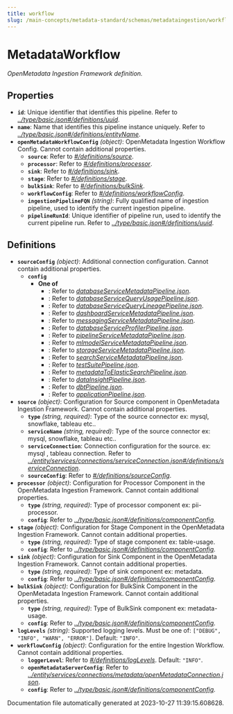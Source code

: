 ```yaml
---
title: workflow
slug: /main-concepts/metadata-standard/schemas/metadataingestion/workflow
---
```


# MetadataWorkflow

*OpenMetadata Ingestion Framework definition.*

## Properties

- **`id`**: Unique identifier that identifies this pipeline. Refer to *[../type/basic.json#/definitions/uuid](#/type/basic.json#/definitions/uuid)*.
- **`name`**: Name that identifies this pipeline instance uniquely. Refer to *[../type/basic.json#/definitions/entityName](#/type/basic.json#/definitions/entityName)*.
- **`openMetadataWorkflowConfig`** *(object)*: OpenMetadata Ingestion Workflow Config. Cannot contain additional properties.
  - **`source`**: Refer to *[#/definitions/source](#definitions/source)*.
  - **`processor`**: Refer to *[#/definitions/processor](#definitions/processor)*.
  - **`sink`**: Refer to *[#/definitions/sink](#definitions/sink)*.
  - **`stage`**: Refer to *[#/definitions/stage](#definitions/stage)*.
  - **`bulkSink`**: Refer to *[#/definitions/bulkSink](#definitions/bulkSink)*.
  - **`workflowConfig`**: Refer to *[#/definitions/workflowConfig](#definitions/workflowConfig)*.
  - **`ingestionPipelineFQN`** *(string)*: Fully qualified name of ingestion pipeline, used to identify the current ingestion pipeline.
  - **`pipelineRunId`**: Unique identifier of pipeline run, used to identify the current pipeline run. Refer to *[../type/basic.json#/definitions/uuid](#/type/basic.json#/definitions/uuid)*.
## Definitions

- <a id="definitions/sourceConfig"></a>**`sourceConfig`** *(object)*: Additional connection configuration. Cannot contain additional properties.
  - **`config`**
    - **One of**
      - : Refer to *[databaseServiceMetadataPipeline.json](#tabaseServiceMetadataPipeline.json)*.
      - : Refer to *[databaseServiceQueryUsagePipeline.json](#tabaseServiceQueryUsagePipeline.json)*.
      - : Refer to *[databaseServiceQueryLineagePipeline.json](#tabaseServiceQueryLineagePipeline.json)*.
      - : Refer to *[dashboardServiceMetadataPipeline.json](#shboardServiceMetadataPipeline.json)*.
      - : Refer to *[messagingServiceMetadataPipeline.json](#ssagingServiceMetadataPipeline.json)*.
      - : Refer to *[databaseServiceProfilerPipeline.json](#tabaseServiceProfilerPipeline.json)*.
      - : Refer to *[pipelineServiceMetadataPipeline.json](#pelineServiceMetadataPipeline.json)*.
      - : Refer to *[mlmodelServiceMetadataPipeline.json](#modelServiceMetadataPipeline.json)*.
      - : Refer to *[storageServiceMetadataPipeline.json](#orageServiceMetadataPipeline.json)*.
      - : Refer to *[searchServiceMetadataPipeline.json](#archServiceMetadataPipeline.json)*.
      - : Refer to *[testSuitePipeline.json](#stSuitePipeline.json)*.
      - : Refer to *[metadataToElasticSearchPipeline.json](#tadataToElasticSearchPipeline.json)*.
      - : Refer to *[dataInsightPipeline.json](#taInsightPipeline.json)*.
      - : Refer to *[dbtPipeline.json](#tPipeline.json)*.
      - : Refer to *[applicationPipeline.json](#plicationPipeline.json)*.
- <a id="definitions/source"></a>**`source`** *(object)*: Configuration for Source component in OpenMetadata Ingestion Framework. Cannot contain additional properties.
  - **`type`** *(string, required)*: Type of the source connector ex: mysql, snowflake, tableau etc..
  - **`serviceName`** *(string, required)*: Type of the source connector ex: mysql, snowflake, tableau etc..
  - **`serviceConnection`**: Connection configuration for the source. ex: mysql , tableau connection. Refer to *[../entity/services/connections/serviceConnection.json#/definitions/serviceConnection](#/entity/services/connections/serviceConnection.json#/definitions/serviceConnection)*.
  - **`sourceConfig`**: Refer to *[#/definitions/sourceConfig](#definitions/sourceConfig)*.
- <a id="definitions/processor"></a>**`processor`** *(object)*: Configuration for Processor Component in the OpenMetadata Ingestion Framework. Cannot contain additional properties.
  - **`type`** *(string, required)*: Type of processor component ex: pii-processor.
  - **`config`**: Refer to *[../type/basic.json#/definitions/componentConfig](#/type/basic.json#/definitions/componentConfig)*.
- <a id="definitions/stage"></a>**`stage`** *(object)*: Configuration for Stage Component in the OpenMetadata Ingestion Framework. Cannot contain additional properties.
  - **`type`** *(string, required)*: Type of stage component ex: table-usage.
  - **`config`**: Refer to *[../type/basic.json#/definitions/componentConfig](#/type/basic.json#/definitions/componentConfig)*.
- <a id="definitions/sink"></a>**`sink`** *(object)*: Configuration for Sink Component in the OpenMetadata Ingestion Framework. Cannot contain additional properties.
  - **`type`** *(string, required)*: Type of sink component ex: metadata.
  - **`config`**: Refer to *[../type/basic.json#/definitions/componentConfig](#/type/basic.json#/definitions/componentConfig)*.
- <a id="definitions/bulkSink"></a>**`bulkSink`** *(object)*: Configuration for BulkSink Component in the OpenMetadata Ingestion Framework. Cannot contain additional properties.
  - **`type`** *(string, required)*: Type of BulkSink component ex: metadata-usage.
  - **`config`**: Refer to *[../type/basic.json#/definitions/componentConfig](#/type/basic.json#/definitions/componentConfig)*.
- <a id="definitions/logLevels"></a>**`logLevels`** *(string)*: Supported logging levels. Must be one of: `["DEBUG", "INFO", "WARN", "ERROR"]`. Default: `"INFO"`.
- <a id="definitions/workflowConfig"></a>**`workflowConfig`** *(object)*: Configuration for the entire Ingestion Workflow. Cannot contain additional properties.
  - **`loggerLevel`**: Refer to *[#/definitions/logLevels](#definitions/logLevels)*. Default: `"INFO"`.
  - **`openMetadataServerConfig`**: Refer to *[../entity/services/connections/metadata/openMetadataConnection.json](#/entity/services/connections/metadata/openMetadataConnection.json)*.
  - **`config`**: Refer to *[../type/basic.json#/definitions/componentConfig](#/type/basic.json#/definitions/componentConfig)*.


Documentation file automatically generated at 2023-10-27 11:39:15.608628.
